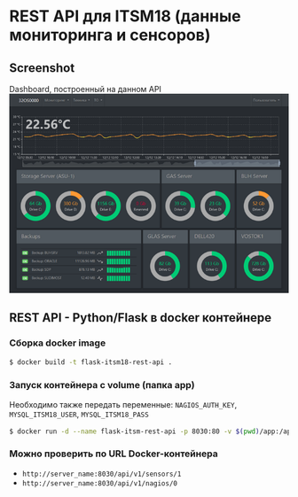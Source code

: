 # REST API для ITSM18 (данные мониторинга и сенсоров)

## Screenshot
Dashboard, построенный на данном API
![screenshot here](/screenshots/screenshot_sm.png)

## REST API - Python/Flask в docker контейнере

### Сборка docker image

```sh
$ docker build -t flask-itsm18-rest-api .
```

### Запуск контейнера с volume (папка app)

Необходимо также передать переменные: `NAGIOS_AUTH_KEY`, `MYSQL_ITSM18_USER`, `MYSQL_ITSM18_PASS`

```sh
$ docker run -d --name flask-itsm-rest-api -p 8030:80 -v $(pwd)/app:/app flask-itsm18-rest-api
```

### Можно проверить по URL Docker-контейнера

- `http://server_name:8030/api/v1/sensors/1`
- `http://server_name:8030/api/v1/nagios/0`